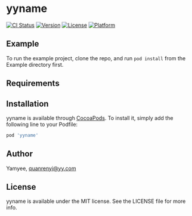 # yyname

[![CI Status](https://img.shields.io/travis/Yamyee/yyname.svg?style=flat)](https://travis-ci.org/Yamyee/yyname)
[![Version](https://img.shields.io/cocoapods/v/yyname.svg?style=flat)](https://cocoapods.org/pods/yyname)
[![License](https://img.shields.io/cocoapods/l/yyname.svg?style=flat)](https://cocoapods.org/pods/yyname)
[![Platform](https://img.shields.io/cocoapods/p/yyname.svg?style=flat)](https://cocoapods.org/pods/yyname)

## Example

To run the example project, clone the repo, and run `pod install` from the Example directory first.

## Requirements

## Installation

yyname is available through [CocoaPods](https://cocoapods.org). To install
it, simply add the following line to your Podfile:

```ruby
pod 'yyname'
```

## Author

Yamyee, quanrenyi@yy.com

## License

yyname is available under the MIT license. See the LICENSE file for more info.
